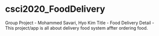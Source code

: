 # csci2020_FoodDelivery
Group Project - Mohammed Savari, Hyo Kim
Title - Food Delivery
Detail - This project/app is all about delivery food system affter ordering food. 
